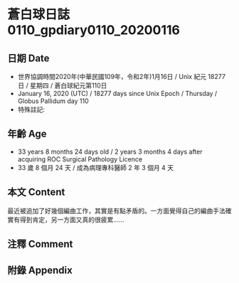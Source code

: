 [_metadata_:encoding]: - "utf-8"
[_metadata_:fileformat]: - "markdown"
[_metadata_:MIME_type]: - "text/plain"
[_metadata_:markdown_version]: - "commonmark version 0.29"
[_metadata_:markdown_spec]: - "https://spec.commonmark.org/0.29/"

# 蒼白球日誌0110_gpdiary0110_20200116 #

## 日期 Date ##

* 世界協調時間2020年(中華民國109年，令和2年)1月16日 / Unix 紀元 18277 日 / 星期四 / 蒼白球紀元第110日
* January 16, 2020 (UTC) / 18277 days since Unix Epoch / Thursday / Globus Pallidum day 110
* 特殊註記:

## 年齡 Age ##

* 33 years 8 months 24 days old / 2 years 3 months 4 days after acquiring ROC Surgical Pathology Licence
* 33 歲 8 個月 24 天 / 成為病理專科醫師 2 年 3 個月 4 天

## 本文 Content ##

最近被追加了好幾個編曲工作，其實是有點矛盾的。一方面覺得自己的編曲手法確實有得到肯定，另一方面又真的很疲累......

## 注釋 Comment ##


## 附錄 Appendix ##

